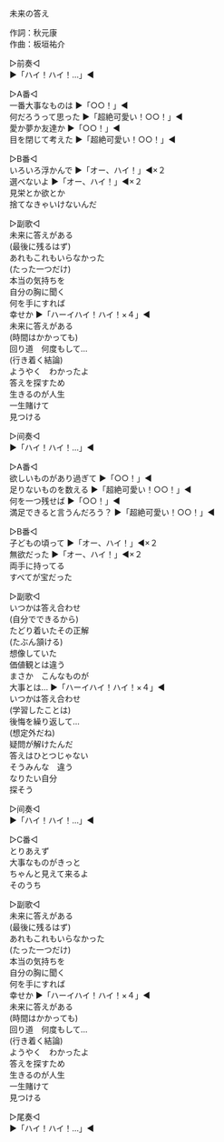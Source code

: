 未来の答え  
  
作詞：秋元康  
作曲：板垣祐介  
  
▷前奏◁  
▶「ハイ！ハイ！…」◀   
  
▷A番◁  
一番大事なものは ▶「○○！」◀   
何だろうって思った ▶「超絶可愛い！○○！」◀   
愛か夢か友達か ▶「○○！」◀   
目を閉じて考えた ▶「超絶可愛い！○○！」◀   
  
▷B番◁  
いろいろ浮かんで ▶「オー、ハイ！」◀×２   
選べないよ ▶「オー、ハイ！」◀×２   
見栄とか欲とか  
捨てなきゃいけないんだ  
  
▷副歌◁  
未来に答えがある  
(最後に残るはず)  
あれもこれもいらなかった  
(たった一つだけ)  
本当の気持ちを  
自分の胸に聞く  
何を手にすれば  
幸せか ▶「ハーイハイ！ハイ！×４」◀   
未来に答えがある  
(時間はかかっても)  
回り道　何度もして…  
(行き着く結論)  
ようやく　わかったよ  
答えを探すため  
生きるのが人生  
一生賭けて  
見つける  
  
▷间奏◁  
▶「ハイ！ハイ！…」◀   
  
▷A番◁  
欲しいものがあり過ぎて ▶「○○！」◀   
足りないものを数える ▶「超絶可愛い！○○！」◀   
何を一つ残せば ▶「○○！」◀   
満足できると言うんだろう？ ▶「超絶可愛い！○○！」◀   
  
▷B番◁  
子どもの頃って ▶「オー、ハイ！」◀×２   
無欲だった ▶「オー、ハイ！」◀×２   
両手に持ってる  
すべてが宝だった  
  
▷副歌◁  
いつかは答え合わせ  
(自分でできるから)  
たどり着いたその正解  
(たぶん頷ける)  
想像していた  
価値観とは違う  
まさか　こんなものが  
大事とは… ▶「ハーイハイ！ハイ！×４」◀   
いつかは答え合わせ  
(学習したことは)  
後悔を繰り返して…  
(想定外だね)  
疑問が解けたんだ  
答えはひとつじゃない  
そうみんな　違う  
なりたい自分  
探そう  
  
▷间奏◁  
▶「ハイ！ハイ！…」◀   
  
▷C番◁  
とりあえず  
大事なものがきっと  
ちゃんと見えて来るよ  
そのうち  
  
▷副歌◁  
未来に答えがある  
(最後に残るはず)  
あれもこれもいらなかった  
(たった一つだけ)  
本当の気持ちを  
自分の胸に聞く  
何を手にすれば  
幸せか ▶「ハーイハイ！ハイ！×４」◀   
未来に答えがある  
(時間はかかっても)  
回り道　何度もして…  
(行き着く結論)  
ようやく　わかったよ  
答えを探すため  
生きるのが人生  
一生賭けて  
見つける  
  
▷尾奏◁  
▶「ハイ！ハイ！…」◀   
